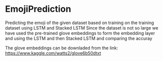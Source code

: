 # EmojiPrediction
Predicting the emoji of the given dataset based on training on the training dataset using LSTM and Stacked LSTM
Since the dataset is not so large we have used the pre-trained glove embeddings to form the embedding layer and using the LSTM and then Stacked LSTM and comparing the accuray

The glove embeddings can be downladed from the link:
https://www.kaggle.com/watts2/glove6b50dtxt
